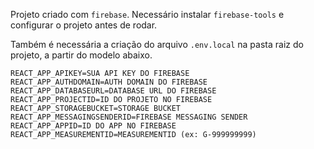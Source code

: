 Projeto criado com `firebase`. Necessário instalar `firebase-tools` e configurar o projeto antes de rodar.

Também é necessária a criação do arquivo `.env.local` na pasta raiz do projeto, a partir do modelo abaixo.

```
REACT_APP_APIKEY=SUA API KEY DO FIREBASE
REACT_APP_AUTHDOMAIN=AUTH DOMAIN DO FIREBASE
REACT_APP_DATABASEURL=DATABASE URL DO FIREBASE
REACT_APP_PROJECTID=ID DO PROJETO NO FIREBASE
REACT_APP_STORAGEBUCKET=STORAGE BUCKET
REACT_APP_MESSAGINGSENDERID=FIREBASE MESSAGING SENDER
REACT_APP_APPID=ID DO APP NO FIREBASE
REACT_APP_MEASUREMENTID=MEASUREMENTID (ex: G-999999999)
```